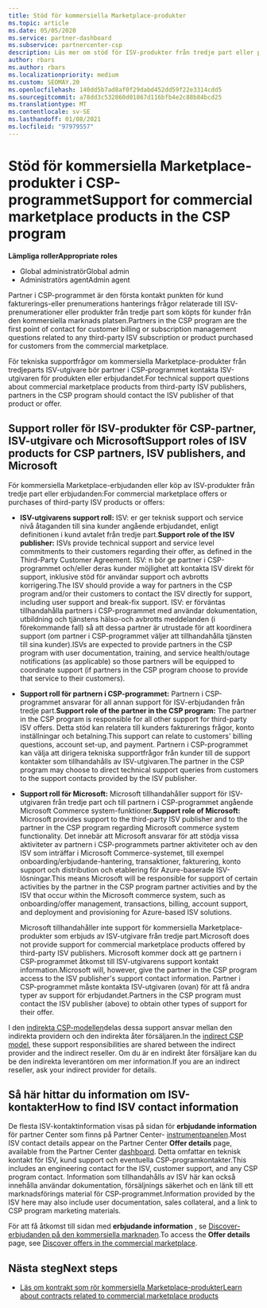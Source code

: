 ```yaml
---
title: Stöd för kommersiella Marketplace-produkter
ms.topic: article
ms.date: 05/05/2020
ms.service: partner-dashboard
ms.subservice: partnercenter-csp
description: Läs mer om stöd för ISV-produkter från tredje part eller prenumerationer i CSP-programmets kommersiella marknads plats.
author: rbars
ms.author: rbars
ms.localizationpriority: medium
ms.custom: SEOMAY.20
ms.openlocfilehash: 140dd5b7ad8af0f29dabd452dd59f22e3314cdd5
ms.sourcegitcommit: a78dd3c532860d01867d116bfb4e2c88b84bcd25
ms.translationtype: MT
ms.contentlocale: sv-SE
ms.lasthandoff: 01/08/2021
ms.locfileid: "97979557"
---
```

# <a name="support-for-commercial-marketplace-products-in-the-csp-program"></a><span data-ttu-id="ba4a4-103">Stöd för kommersiella Marketplace-produkter i CSP-programmet</span><span class="sxs-lookup"><span data-stu-id="ba4a4-103">Support for commercial marketplace products in the CSP program</span></span>


<span data-ttu-id="ba4a4-104">**Lämpliga roller**</span><span class="sxs-lookup"><span data-stu-id="ba4a4-104">**Appropriate roles**</span></span>

- <span data-ttu-id="ba4a4-105">Global administratör</span><span class="sxs-lookup"><span data-stu-id="ba4a4-105">Global admin</span></span>
- <span data-ttu-id="ba4a4-106">Administratörs agent</span><span class="sxs-lookup"><span data-stu-id="ba4a4-106">Admin agent</span></span>

<span data-ttu-id="ba4a4-107">Partner i CSP-programmet är den första kontakt punkten för kund fakturerings-eller prenumerations hanterings frågor relaterade till ISV-prenumerationer eller produkter från tredje part som köpts för kunder från den kommersiella marknads platsen.</span><span class="sxs-lookup"><span data-stu-id="ba4a4-107">Partners in the CSP program are the first point of contact for customer billing or subscription management questions related to any third-party ISV subscription or product purchased for customers from the commercial marketplace.</span></span>

<span data-ttu-id="ba4a4-108">För tekniska supportfrågor om kommersiella Marketplace-produkter från tredjeparts ISV-utgivare bör partner i CSP-programmet kontakta ISV-utgivaren för produkten eller erbjudandet.</span><span class="sxs-lookup"><span data-stu-id="ba4a4-108">For technical support questions about commercial marketplace products from third-party ISV publishers, partners in the CSP program should contact the ISV publisher of that product or offer.</span></span>

## <a name="support-roles-of-isv-products-for-csp-partners-isv-publishers-and-microsoft"></a><span data-ttu-id="ba4a4-109">Support roller för ISV-produkter för CSP-partner, ISV-utgivare och Microsoft</span><span class="sxs-lookup"><span data-stu-id="ba4a4-109">Support roles of ISV products for CSP partners, ISV publishers, and Microsoft</span></span>

<span data-ttu-id="ba4a4-110">För kommersiella Marketplace-erbjudanden eller köp av ISV-produkter från tredje part eller erbjudanden:</span><span class="sxs-lookup"><span data-stu-id="ba4a4-110">For commercial marketplace offers or purchases of third-party ISV products or offers:</span></span>

- <span data-ttu-id="ba4a4-111">**ISV-utgivarens support roll:** ISV: er ger teknisk support och service nivå åtaganden till sina kunder angående erbjudandet, enligt definitionen i kund avtalet från tredje part.</span><span class="sxs-lookup"><span data-stu-id="ba4a4-111">**Support role of the ISV publisher:** ISVs provide technical support and service level commitments to their customers regarding their offer, as defined in the Third-Party Customer Agreement.</span></span> <span data-ttu-id="ba4a4-112">ISV: n bör ge partner i CSP-programmet och/eller deras kunder möjlighet att kontakta ISV direkt för support, inklusive stöd för användar support och avbrotts korrigering.</span><span class="sxs-lookup"><span data-stu-id="ba4a4-112">The ISV should provide a way for partners in the CSP program and/or their customers to contact the ISV directly for support, including user support and break-fix support.</span></span> <span data-ttu-id="ba4a4-113">ISV: er förväntas tillhandahålla partners i CSP-programmet med användar dokumentation, utbildning och tjänstens hälso-och avbrotts meddelanden (i förekommande fall) så att dessa partner är utrustade för att koordinera support (om partner i CSP-programmet väljer att tillhandahålla tjänsten till sina kunder).</span><span class="sxs-lookup"><span data-stu-id="ba4a4-113">ISVs are expected to provide partners in the CSP program with user documentation, training, and service health/outage notifications (as applicable) so those partners will be equipped to coordinate support (if partners in the CSP program choose to provide that service to their customers).</span></span>

- <span data-ttu-id="ba4a4-114">**Support roll för partnern i CSP-programmet:** Partnern i CSP-programmet ansvarar för all annan support för ISV-erbjudanden från tredje part.</span><span class="sxs-lookup"><span data-stu-id="ba4a4-114">**Support role of the partner in the CSP program:** The partner in the CSP program is responsible for all other support for third-party ISV offers.</span></span> <span data-ttu-id="ba4a4-115">Detta stöd kan relatera till kunders fakturerings frågor, konto inställningar och betalning.</span><span class="sxs-lookup"><span data-stu-id="ba4a4-115">This support can relate to customers' billing questions, account set-up, and payment.</span></span> <span data-ttu-id="ba4a4-116">Partnern i CSP-programmet kan välja att dirigera tekniska supportfrågor från kunder till de support kontakter som tillhandahålls av ISV-utgivaren.</span><span class="sxs-lookup"><span data-stu-id="ba4a4-116">The partner in the CSP program may choose to direct technical support queries from customers to the support contacts provided by the ISV publisher.</span></span>

- <span data-ttu-id="ba4a4-117">**Support roll för Microsoft:** Microsoft tillhandahåller support för ISV-utgivaren från tredje part och till partnern i CSP-programmet angående Microsoft Commerce system-funktioner.</span><span class="sxs-lookup"><span data-stu-id="ba4a4-117">**Support role of Microsoft:** Microsoft provides support to the third-party ISV publisher and to the partner in the CSP program regarding Microsoft commerce system functionality.</span></span> <span data-ttu-id="ba4a4-118">Det innebär att Microsoft ansvarar för att stödja vissa aktiviteter av partnern i CSP-programmets partner aktiviteter och av den ISV som inträffar i Microsoft Commerce-systemet, till exempel onboarding/erbjudande-hantering, transaktioner, fakturering, konto support och distribution och etablering för Azure-baserade ISV-lösningar.</span><span class="sxs-lookup"><span data-stu-id="ba4a4-118">This means Microsoft will be responsible for support of certain activities by the partner in the CSP program partner activities and by the ISV that occur within the Microsoft commerce system, such as onboarding/offer management, transactions, billing, account support, and deployment and provisioning for Azure-based ISV solutions.</span></span>

    <span data-ttu-id="ba4a4-119">Microsoft tillhandahåller inte support för kommersiella Marketplace-produkter som erbjuds av ISV-utgivare från tredje part.</span><span class="sxs-lookup"><span data-stu-id="ba4a4-119">Microsoft does not provide support for commercial marketplace products offered by third-party ISV publishers.</span></span> <span data-ttu-id="ba4a4-120">Microsoft kommer dock att ge partnern i CSP-programmet åtkomst till ISV-utgivarens support kontakt information.</span><span class="sxs-lookup"><span data-stu-id="ba4a4-120">Microsoft will, however, give the partner in the  CSP program access to the ISV publisher's support contact information.</span></span> <span data-ttu-id="ba4a4-121">Partner i CSP-programmet måste kontakta ISV-utgivaren (ovan) för att få andra typer av support för erbjudandet.</span><span class="sxs-lookup"><span data-stu-id="ba4a4-121">Partners in the CSP program must contact the ISV publisher (above) to obtain other types of support for their offer.</span></span>

<span data-ttu-id="ba4a4-122">I den [indirekta CSP-modellen](csp-overview.md#indirect-model)delas dessa support ansvar mellan den indirekta providern och den indirekta åter försäljaren.</span><span class="sxs-lookup"><span data-stu-id="ba4a4-122">In the [indirect CSP model](csp-overview.md#indirect-model), these support responsibilities are shared between the indirect provider and the indirect reseller.</span></span> <span data-ttu-id="ba4a4-123">Om du är en indirekt åter försäljare kan du be den indirekta leverantören om mer information.</span><span class="sxs-lookup"><span data-stu-id="ba4a4-123">If you are an indirect reseller, ask your indirect provider for details.</span></span>

## <a name="how-to-find-isv-contact-information"></a><span data-ttu-id="ba4a4-124">Så här hittar du information om ISV-kontakter</span><span class="sxs-lookup"><span data-stu-id="ba4a4-124">How to find ISV contact information</span></span>

<span data-ttu-id="ba4a4-125">De flesta ISV-kontaktinformation visas på sidan för **erbjudande information** för partner Center som finns på Partner Center- [instrumentpanelen](https://partner.microsoft.com/dashboard).</span><span class="sxs-lookup"><span data-stu-id="ba4a4-125">Most ISV contact details appear on the Partner Center **Offer details** page, available from the Partner Center [dashboard](https://partner.microsoft.com/dashboard).</span></span> <span data-ttu-id="ba4a4-126">Detta omfattar en teknisk kontakt för ISV, kund support och eventuella CSP-programkontakter.</span><span class="sxs-lookup"><span data-stu-id="ba4a4-126">This includes an engineering contact for the ISV, customer support, and any CSP program contact.</span></span> <span data-ttu-id="ba4a4-127">Information som tillhandahålls av ISV här kan också innehålla användar dokumentation, försäljnings säkerhet och en länk till ett marknadsförings material för CSP-programmet.</span><span class="sxs-lookup"><span data-stu-id="ba4a4-127">Information provided by the ISV here may also include user documentation, sales collateral, and a link to CSP program marketing materials.</span></span>

<span data-ttu-id="ba4a4-128">För att få åtkomst till sidan med **erbjudande information** , se [Discover-erbjudanden på den kommersiella marknaden](csp-commercial-marketplace-discover.md#view-marketplace-offers-in-partner-center).</span><span class="sxs-lookup"><span data-stu-id="ba4a4-128">To access the **Offer details** page, see [Discover offers in the commercial marketplace](csp-commercial-marketplace-discover.md#view-marketplace-offers-in-partner-center).</span></span>

## <a name="next-steps"></a><span data-ttu-id="ba4a4-129">Nästa steg</span><span class="sxs-lookup"><span data-stu-id="ba4a4-129">Next steps</span></span>

- [<span data-ttu-id="ba4a4-130">Läs om kontrakt som rör kommersiella Marketplace-produkter</span><span class="sxs-lookup"><span data-stu-id="ba4a4-130">Learn about contracts related to commercial marketplace products</span></span>](csp-commercial-marketplace-contracting.md)
